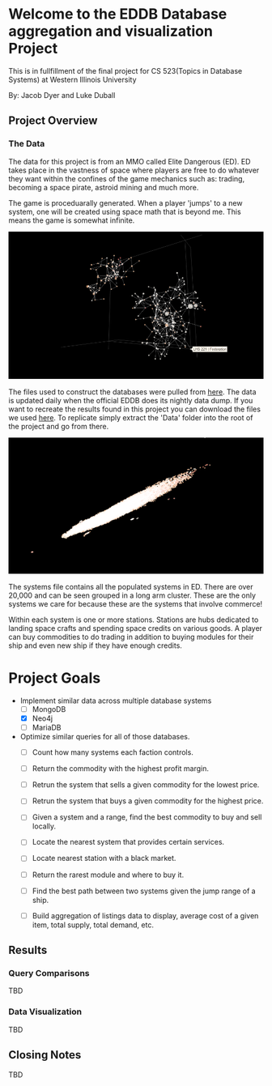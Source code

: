 # Welcome to the EDDB Database aggregation and visualization Project #

This is in fullfillment of the final project for CS 523(Topics in Database Systems) at Western Illinois University

By: Jacob Dyer and Luke Duball

## Project Overview ##

### The Data ###
The data for this project is from an MMO called Elite Dangerous (ED). ED takes place in the vastness of space where players are free to do whatever they want within the confines of the game mechanics such as: trading, becoming a space pirate, astroid mining and much more. 

The game is proceduarally generated. When a player 'jumps' to a new system, one will be created using space math that is beyond me. This means the game is somewhat infinite. 

![Two System Spheres: Nerthus and Sol](https://github.com/JacobLD/EDDB/blob/master/Img/sol_nerthus.PNG)

The files used to construct the databases were pulled from [here](https://eddb.io/api). The data is updated daily when the official EDDB does its nightly data dump. If you want to recreate the results found in this project you can download the files we used [here](https://drive.google.com/file/d/1vBIUQmErZzgLlenMJXuB4oJvEPDopNGg/view?usp=sharing). To replicate simply extract the 'Data' folder into the root of the project and go from there.

![All Systems](https://github.com/JacobLD/EDDB/blob/master/Img/all_systems.PNG)

The systems file contains all the populated systems in ED. There are over 20,000 and can be seen grouped in a long arm cluster. These are the only systems we care for because these are the systems that involve commerce!

Within each system is one or more stations. Stations are hubs dedicated to landing space crafts and spending space credits on various goods. A player can buy commodities to do trading in addition to buying modules for their ship and even new ship if they have enough credits.  

# Project Goals #
* Implement similar data across multiple database systems
    - [ ] MongoDB
    - [x] Neo4j
    - [ ] MariaDB
* Optimize similar queries for all of those databases.
    - [ ] Count how many systems each faction controls.
    - [ ] Return the commodity with the highest profit margin.
    - [ ] Retrun the system that sells a given commodity for the lowest price.
    - [ ] Retrun the system that buys a given commodity for the highest price.
    - [ ] Given a system and a range, find the best commodity to buy and sell locally.
    - [ ] Locate the nearest system that provides certain services.
    - [ ] Locate nearest station with a black market.
    - [ ] Return the rarest module and where to buy it.
    - [ ] Find the best path between two systems given the jump range of a ship.
    - [ ] Build aggregation of listings data to display, average cost of a given item, total supply, total demand, etc.


## Results ##

### Query Comparisons ###
TBD

### Data Visualization ###
TBD

## Closing Notes ##
TBD
